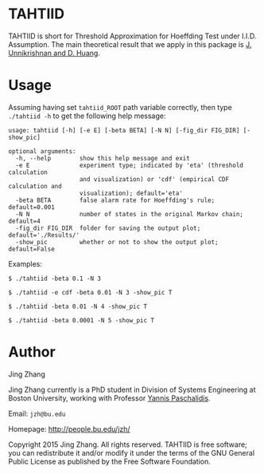 TAHTIID
======

TAHTIID is short for Threshold Approximation for Hoeffding Test under I.I.D. Assumption. The main theoretical result that we
apply in this package is [J. Unnikrishnan and D. Huang](http://lcav.epfl.ch/files/content/sites/lcav/files/people/jayakrishnan.unnikrishnan/TIT13submitted.pdf).


Usage
=====
Assuming having set `tahtiid_ROOT` path variable correctly, then type `./tahtiid -h` to get the following help message:
```
usage: tahtiid [-h] [-e E] [-beta BETA] [-N N] [-fig_dir FIG_DIR] [-show_pic]

optional arguments:
  -h, --help        show this help message and exit
  -e E              experiment type; indicated by 'eta' (threshold calculation
                    and visualization) or 'cdf' (empirical CDF calculation and
                    visualization); default='eta'
  -beta BETA        false alarm rate for Hoeffding's rule; default=0.001
  -N N              number of states in the original Markov chain; default=4
  -fig_dir FIG_DIR  folder for saving the output plot; default='./Results/'
  -show_pic         whether or not to show the output plot; default=False
```

Examples:

 `$ ./tahtiid -beta 0.1 -N 3`
 
 `$ ./tahtiid -e cdf -beta 0.01 -N 3 -show_pic T`

 `$ ./tahtiid -beta 0.01 -N 4 -show_pic T`

 `$ ./tahtiid -beta 0.0001 -N 5 -show_pic T`



Author
=============
Jing Zhang

Jing Zhang currently is a PhD student in Division of Systems Engineering at Boston University, working with Professor [Yannis Paschalidis](http://ionia.bu.edu/).


Email: `jzh@bu.edu`

Homepage: http://people.bu.edu/jzh/


Copyright 2015 Jing Zhang. All rights reserved. TAHTIID is free software; you can redistribute it and/or modify it under
the terms of the GNU General Public License as published by the Free Software Foundation.
